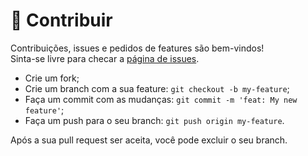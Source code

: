 # 🤝 Contribuir
Contribuições, issues e pedidos de features são bem-vindos!<br />Sinta-se livre para checar a [página de issues](https://github.com/ifpeopensource/modelo/issues). 
- Crie um fork;
- Crie um branch com a sua feature: `git checkout -b my-feature`;
- Faça um commit com as mudanças: `git commit -m 'feat: My new feature'`;
- Faça um push para o seu branch: `git push origin my-feature`.

Após a sua pull request ser aceita, você pode excluir o seu branch.
